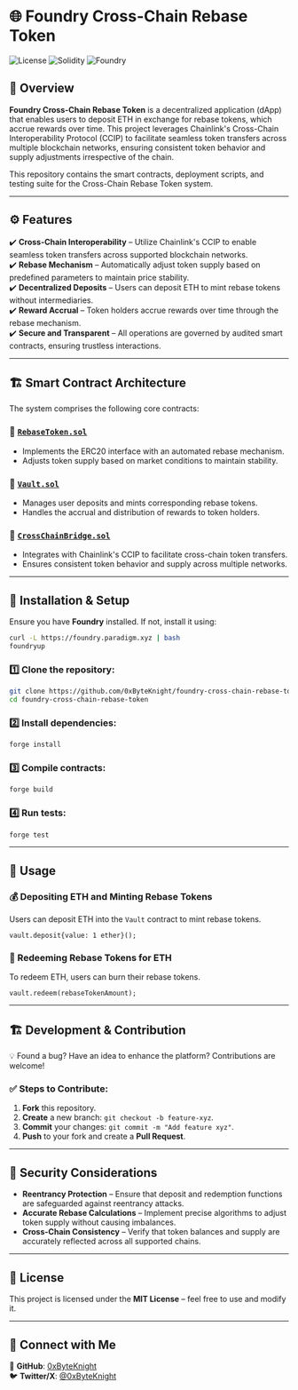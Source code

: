 # 🌐 Foundry Cross-Chain Rebase Token

![License](https://img.shields.io/badge/license-MIT-green)
![Solidity](https://img.shields.io/badge/Solidity-%5E0.8.24-blue)
![Foundry](https://img.shields.io/badge/Built%20With-Foundry-orange)

## 📌 Overview

**Foundry Cross-Chain Rebase Token** is a decentralized application (dApp) that enables users to deposit ETH in exchange for rebase tokens, which accrue rewards over time. This project leverages Chainlink's Cross-Chain Interoperability Protocol (CCIP) to facilitate seamless token transfers across multiple blockchain networks, ensuring consistent token behavior and supply adjustments irrespective of the chain.

This repository contains the smart contracts, deployment scripts, and testing suite for the Cross-Chain Rebase Token system.

---

## ⚙️ Features

✔️ **Cross-Chain Interoperability** – Utilize Chainlink's CCIP to enable seamless token transfers across supported blockchain networks.  
✔️ **Rebase Mechanism** – Automatically adjust token supply based on predefined parameters to maintain price stability.  
✔️ **Decentralized Deposits** – Users can deposit ETH to mint rebase tokens without intermediaries.  
✔️ **Reward Accrual** – Token holders accrue rewards over time through the rebase mechanism.  
✔️ **Secure and Transparent** – All operations are governed by audited smart contracts, ensuring trustless interactions.

---

## 🏗 Smart Contract Architecture

The system comprises the following core contracts:

### 🔹 [`RebaseToken.sol`](src/RebaseToken.sol)

- Implements the ERC20 interface with an automated rebase mechanism.
- Adjusts token supply based on market conditions to maintain stability.

### 🔹 [`Vault.sol`](src/Vault.sol)

- Manages user deposits and mints corresponding rebase tokens.
- Handles the accrual and distribution of rewards to token holders.

### 🔹 [`CrossChainBridge.sol`](src/CrossChainBridge.sol)

- Integrates with Chainlink's CCIP to facilitate cross-chain token transfers.
- Ensures consistent token behavior and supply across multiple networks.

---

## 🚀 Installation & Setup

Ensure you have **Foundry** installed. If not, install it using:

```sh
curl -L https://foundry.paradigm.xyz | bash
foundryup
```

### 1️⃣ Clone the repository:

```sh
git clone https://github.com/0xByteKnight/foundry-cross-chain-rebase-token.git
cd foundry-cross-chain-rebase-token
```

### 2️⃣ Install dependencies:

```sh
forge install
```

### 3️⃣ Compile contracts:

```sh
forge build
```

### 4️⃣ Run tests:

```sh
forge test
```

---

## 📜 Usage

### 💰 Depositing ETH and Minting Rebase Tokens

Users can deposit ETH into the `Vault` contract to mint rebase tokens.

```solidity
vault.deposit{value: 1 ether}();
```

### 🔄 Redeeming Rebase Tokens for ETH

To redeem ETH, users can burn their rebase tokens.

```solidity
vault.redeem(rebaseTokenAmount);
```

---

## 🏗 Development & Contribution

💡 Found a bug? Have an idea to enhance the platform? Contributions are welcome!

### ✅ Steps to Contribute:

1. **Fork** this repository.
2. **Create** a new branch: `git checkout -b feature-xyz`.
3. **Commit** your changes: `git commit -m "Add feature xyz"`.
4. **Push** to your fork and create a **Pull Request**.

---

## 🔐 Security Considerations

- **Reentrancy Protection** – Ensure that deposit and redemption functions are safeguarded against reentrancy attacks.
- **Accurate Rebase Calculations** – Implement precise algorithms to adjust token supply without causing imbalances.
- **Cross-Chain Consistency** – Verify that token balances and supply are accurately reflected across all supported chains.

---

## 📜 License

This project is licensed under the **MIT License** – feel free to use and modify it.

---

## 🔗 Connect with Me

💼 **GitHub**: [0xByteKnight](https://github.com/0xByteKnight)  
🐦 **Twitter/X**: [@0xByteKnight](https://twitter.com/0xByteKnight)